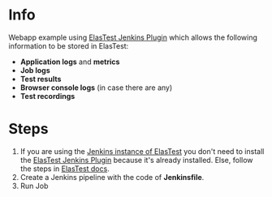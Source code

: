Info
=====

Webapp example using [ElasTest Jenkins Plugin](https://elastest.io/docs/jenkins/try-jenkins/) which allows the following information to be stored in ElasTest:
- **Application logs** and **metrics**
- **Job logs**
- **Test results**
- **Browser console logs** (in case there are any)
- **Test recordings**


Steps
=====

1. If you are using the [Jenkins instance of ElasTest](https://elastest.io/docs/jenkins/) you don't need to install the [ElasTest Jenkins Plugin](https://elastest.io/docs/jenkins/try-jenkins/) because it's already installed. Else, follow the steps in [ElasTest docs](https://elastest.io/docs/jenkins/).
2. Create a Jenkins pipeline with the code of **Jenkinsfile**.
3. Run Job

